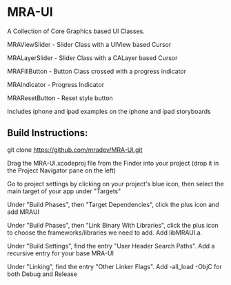 MRA-UI
==============



A Collection of Core Graphics based UI Classes.


MRAViewSlider - Slider Class with a UIView based Cursor

MRALayerSlider - Slider Class with a CALayer based Cursor

MRAFillButton - Button Class crossed with a progress indicator

MRAIndicator - Progress Indicator

MRAResetButton - Reset style button

Includes iphone and ipad examples on the iphone and ipad storyboards


Build Instructions:
---------------------

git clone https://github.com/mradev/MRA-UI.git

Drag the MRA-UI.xcodeproj file from the Finder into your project (drop it in the Project Navigator pane on the left)

Go to project settings by clicking on your project's blue icon, then select the main target of your app under "Targets"

Under "Build Phases", then "Target Dependencies", click the plus icon and add MRAUI

Under "Build Phases", then "Link Binary With Libraries", click the plus icon to choose the frameworks/libraries we need to add. 
Add libMRAUI.a.

Under "Build Settings", find the entry "User Header Search Paths". Add a recursive entry for your base MRA-UI 

Under "Linking", find the entry "Other Linker Flags". Add -all_load -ObjC for both Debug and Release